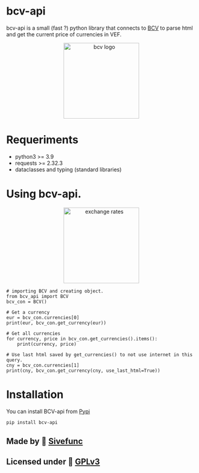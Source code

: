 # bcv-api
bcv-api is a small (fast ?) python library that connects to
[BCV](https://www.bcv.org.ve) to parse html and get the current price of
currencies in VEF. 
<div align="center">
<img
    src="https://codeberg.org/Sivefunc/bcv-api/src/branch/main/readme_res/logo.png"
    alt="bcv logo"
    width="200"
    height="200"/>
</div>

# Requeriments
- python3 >= 3.9
- requests >= 2.32.3
- dataclasses and typing (standard libraries)

# Using bcv-api.
<div align="center">
<img
    src="https://codeberg.org/Sivefunc/bcv-api/src/branch/main/readme_res/exchange-rates.png"
    alt="exchange rates"
    width="200"
    height="200"/>
</div>

```python3
# importing BCV and creating object.
from bcv_api import BCV
bcv_con = BCV()

# Get a currency
eur = bcv_con.currencies[0]
print(eur, bcv_con.get_currency(eur))

# Get all currencies
for currency, price in bcv_con.get_currencies().items():
    print(currency, price)

# Use last html saved by get_currencies() to not use internet in this query.
cny = bcv_con.currencies[1]
print(cny, bcv_con.get_currency(cny, use_last_html=True))
```

# Installation
You can install BCV-api from [Pypi](https://pypi.org/project/bcv-api/)
```sh
pip install bcv-api
```

## Made by :link: [Sivefunc](https://gitlab.com/sivefunc)
## Licensed under :link: [GPLv3](https://codeberg.org/Sivefunc/bcv-api/src/branch/main/LICENSE)
